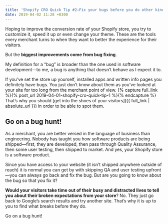 ```yaml
---
title: 'Shopify CRO Quick Tip #2—Fix your bugs before you do other kinds of improvement'
date: 2019-04-02 11:28 +0300
---
```


Hoping to improve the conversion rate of your Shopify store, you try to customize it, speed it up or even change your theme. These are the tools every merchant turns to when they want to better the experience for their visitors.

But the **biggest improvements come from bug fixing**.

My definition for a “bug” is broader than the one used in software development—to me, a bug is anything that doesn’t behave as I expect it to.

If you’ve set the store up yourself, installed apps and written info pages you definitely have bugs. You just don’t know about them as you’ve looked at your site for too long from the merchant point of view.
{% capture full_link %}{% post_url 2019-04-01-shopify-cro-quick-tip-1 %}{% endcapture %}
That’s why you should [get into the shoes of your visitors]({{ full_link | absolute_url }}) in order to be able to spot them.

## Go on a bug hunt!
As a merchant, you are better versed in the language of business than engineering. Nobody has taught you how software products are being shipped—first, they are developed, then pass through Quality Assurance, then some user testing, then shipped to market. And yes, your Shopify store is a software product. 

Since you have access to your website (it isn’t shipped anywhere outside of reach) it is normal you can get by with skipping QA and user testing upfront—you can always go back and fix the bug. But are you going to know about the bug so that you fix it? 

**Would your visitors take time out of their busy and distracted lives to tell you about their broken expectations from your store**? No. They just go back to Google’s search results and try another site. That’s why it is up to you to find what breaks before they do. 

Go on a bug hunt!

